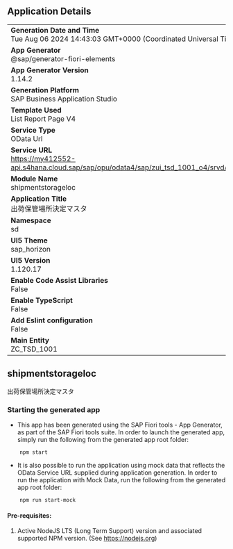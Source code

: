 ## Application Details
|               |
| ------------- |
|**Generation Date and Time**<br>Tue Aug 06 2024 14:43:03 GMT+0000 (Coordinated Universal Time)|
|**App Generator**<br>@sap/generator-fiori-elements|
|**App Generator Version**<br>1.14.2|
|**Generation Platform**<br>SAP Business Application Studio|
|**Template Used**<br>List Report Page V4|
|**Service Type**<br>OData Url|
|**Service URL**<br>https://my412552-api.s4hana.cloud.sap/sap/opu/odata4/sap/zui_tsd_1001_o4/srvd/sap/zui_tsd_1001_o4/0001/|
|**Module Name**<br>shipmentstorageloc|
|**Application Title**<br>出荷保管場所決定マスタ|
|**Namespace**<br>sd|
|**UI5 Theme**<br>sap_horizon|
|**UI5 Version**<br>1.120.17|
|**Enable Code Assist Libraries**<br>False|
|**Enable TypeScript**<br>False|
|**Add Eslint configuration**<br>False|
|**Main Entity**<br>ZC_TSD_1001|

## shipmentstorageloc

出荷保管場所決定マスタ

### Starting the generated app

-   This app has been generated using the SAP Fiori tools - App Generator, as part of the SAP Fiori tools suite.  In order to launch the generated app, simply run the following from the generated app root folder:

```
    npm start
```

- It is also possible to run the application using mock data that reflects the OData Service URL supplied during application generation.  In order to run the application with Mock Data, run the following from the generated app root folder:

```
    npm run start-mock
```

#### Pre-requisites:

1. Active NodeJS LTS (Long Term Support) version and associated supported NPM version.  (See https://nodejs.org)


